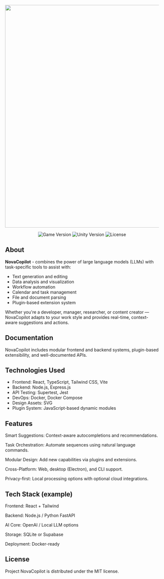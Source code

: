 <p align="center">
      <img src="https://i.ibb.co/wFKZjgWP/u8744468796-add-the-missing-pieces-ar-3316-v-6-1-6758dfcc-df97-4da6.png" width="726">
</p>

<p align="center">
   <img src="https://img.shields.io/badge/NovaCopilot-AI_Assistant-8A2BE2" alt="Game Version">
   <img src="https://img.shields.io/badge/Version-v.1.3.0%20(public%20beta)-blue" alt="Unity Version">
   <img src="https://img.shields.io/badge/License-MIT-green" alt="License">
</p>

##  About

**NovaCopilot** - combines the power of large language models (LLMs) with task-specific tools to assist with:

- Text generation and editing  
- Data analysis and visualization  
- Workflow automation  
- Calendar and task management  
- File and document parsing  
- Plugin-based extension system  

Whether you're a developer, manager, researcher, or content creator — NovaCopilot adapts to your work style and provides real-time, context-aware suggestions and actions.

##  Documentation
NovaCopilot includes modular frontend and backend systems, plugin-based extensibility, and well-documented APIs.

## Technologies Used
- Frontend: React, TypeScript, Tailwind CSS, Vite
- Backend: Node.js, Express.js
- API Testing: Supertest, Jest
- DevOps: Docker, Docker Compose
- Design Assets: SVG
- Plugin System: JavaScript-based dynamic modules

## Features
Smart Suggestions: Context-aware autocompletions and recommendations.

Task Orchestration: Automate sequences using natural language commands.

Modular Design: Add new capabilities via plugins and extensions.

Cross-Platform: Web, desktop (Electron), and CLI support.

Privacy-first: Local processing options with optional cloud integrations.

## Tech Stack (example)
Frontend: React + Tailwind

Backend: Node.js / Python FastAPI

AI Core: OpenAI / Local LLM options

Storage: SQLite or Supabase

Deployment: Docker-ready

## License

Project NovaCopilot is distributed under the MIT license.
